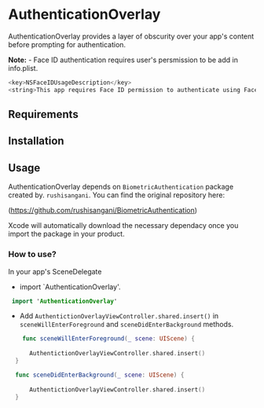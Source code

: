 # AuthenticationOverlay

AuthenticationOverlay provides a layer of obscurity over your app's content before prompting for authentication. 

**Note:** - Face ID authentication requires user's persmission to be add in info.plist.
```swift
<key>NSFaceIDUsageDescription</key>
<string>This app requires Face ID permission to authenticate using Face recognition.</string>
```

## Requirements

## Installation

## Usage
AuthenticationOverlay depends on `BiometricAuthentication` package created by. `rushisangani`. You can find the original repository here: 

(https://github.com/rushisangani/BiometricAuthentication)

Xcode will automatically download the necessary dependacy once you import the package in your product.

### How to use?
 In your app's SceneDelegate
 
 - import `AuthenticationOverlay'.
 
 ```swift
  import 'AuthenticationOverlay' 
  ```
  - Add `AuthentictionOverlayViewController.shared.insert()` in `sceneWillEnterForeground` and `sceneDidEnterBackground` methods.
  
  ```swift
      func sceneWillEnterForeground(_ scene: UIScene) {
      
        AuthentictionOverlayViewController.shared.insert()
    }

    func sceneDidEnterBackground(_ scene: UIScene) {
    
        AuthentictionOverlayViewController.shared.insert()
    }
 ```
 

